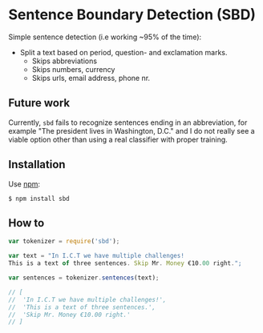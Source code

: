 # Sentence Boundary Detection (SBD)

Simple sentence detection (i.e working ~95% of the time):

* Split a text based on period, question- and exclamation marks.
    * Skips abbreviations
    * Skips numbers, currency
    * Skips urls, email address, phone nr.

## Future work

Currently, `sbd` fails to recognize sentences ending in an abbreviation, for example "The president lives in Washington, D.C." and I do not really see a viable option other than using a real classifier with proper training.

## Installation

Use [npm](http://npmjs.org):

    $ npm install sbd


## How to

```javascript
var tokenizer = require('sbd');

var text = "In I.C.T we have multiple challenges!
This is a text of three sentences. Skip Mr. Money €10.00 right.";

var sentences = tokenizer.sentences(text);

// [
//  'In I.C.T we have multiple challenges!',
//  'This is a text of three sentences.',
//  'Skip Mr. Money €10.00 right.'
// ]
```

